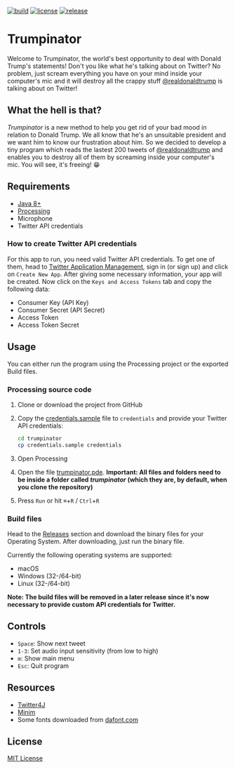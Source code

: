 [![build](https://travis-ci.com/eliashaeussler/trumpinator.svg?token=vkQdh4FDH2sRrf94RJjF&branch=master)](https://travis-ci.com/eliashaeussler/trumpinator)
[![license](https://img.shields.io/github/license/eliashaeussler/trumpinator.svg)](LICENSE.md)
[![release](https://img.shields.io/github/release/eliashaeussler/trumpinator.svg)](https://github.com/eliashaeussler/trumpinator/releases/)

# Trumpinator

Welcome to Trumpinator, the world's best opportunity to deal with Donald Trump's statements! Don't you like what he's
talking about on Twitter? No problem, just scream everything you have on your mind inside your computer's mic and it
will destroy all the crappy stuff [@realdonaldtrump](https://twitter.com/realDonaldTrump) is talking about on Twitter!


## What the hell is that?

*Trumpinator* is a new method to help you get rid of your bad mood in relation to Donald Trump. We all know that he's an
unsuitable president and we want him to know our frustration about him. So we decided to develop a tiny program which
reads the lastest 200 tweets of [@realdonaldtrump](https://twitter.com/realDonaldTrump) and enables you to destroy all
of them by screaming inside your computer's mic. You will see, it's freeing! :grin:


## Requirements

* [Java 8+](https://www.java.com/download/)
* [Processing](https://processing.org/)
* Microphone
* Twitter API credentials

### How to create Twitter API credentials

For this app to run, you need valid Twitter API credentials. To get one of them, head to [Twitter Application Management](https://apps.twitter.com/),
sign in (or sign up) and click on `Create New App`. After giving some necessary information, your app will be created.
Now click on the `Keys and Access Tokens` tab and copy the following data:

* Consumer Key (API Key)
* Consumer Secret (API Secret)
* Access Token
* Access Token Secret




## Usage

You can either run the program using the Processing project or the exported Build files.

### Processing source code

1. Clone or download the project from GitHub
2. Copy the [credentials.sample](trumpinator/credentials.sample) file to `credentials` and provide your Twitter API credentials:

    ```bash
    cd trumpinator
    cp credentials.sample credentials
    ```
    
3. Open Processing
4. Open the file [trumpinator.pde](trumpinator/trumpinator.pde).
   **Important: All files and folders need to be inside a folder called *trumpinator* (which they are, by default, when
   you clone the repository)**
5. Press `Run` or hit `⌘`+`R` / `Ctrl`+`R`

### Build files

Head to the [Releases](https://github.com/eliashaeussler/trumpinator/releases) section and download the binary files for
your Operating System. After downloading, just run the binary file.

Currently the following operating systems are supported:

* macOS
* Windows (32-/64-bit)
* Linux (32-/64-bit)

**Note: The build files will be removed in a later release since it's now necessary to provide custom API credentials for Twitter.**


## Controls

* `Space`: Show next tweet
* `1-3`: Set audio input sensitivity (from low to high)
* `m`: Show main menu
* `Esc`: Quit program


## Resources

* [Twitter4J](https://github.com/yusuke/twitter4j)
* [Minim](https://github.com/ddf/Minim/)
* Some fonts downloaded from [dafont.com](http://www.dafont.com/)


## License

[MIT License](LICENSE.md)

